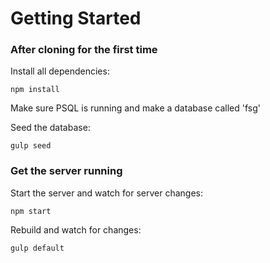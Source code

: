 # Getting Started

### After cloning for the first time

Install all dependencies:

```
npm install
```

Make sure PSQL is running and make a database called 'fsg'

Seed the database:

```
gulp seed
```

### Get the server running

Start the server and watch for server changes:

```
npm start
```

Rebuild and watch for changes:

```
gulp default
```
